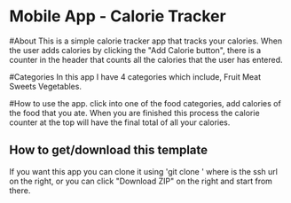 # Mobile App - Calorie Tracker

#About
This is a simple calorie tracker app that tracks your calories. When the user adds calories by clicking the "Add Calorie button", there is a counter in the header that counts all the calories that the user has entered. 

#Categories
In this app I have 4 categories which include,
Fruit 
Meat
Sweets
Vegetables.

#How to use the app.
click into one of the food categories, add calories of the food that you ate. When you are finished this process the calorie counter at the top will have the final total of all your calories.

## How to get/download this template
If you want this app you can clone it using 'git clone <url>' where <url> is the ssh url on the right, or you can click "Download ZIP" on the right and start from there.
